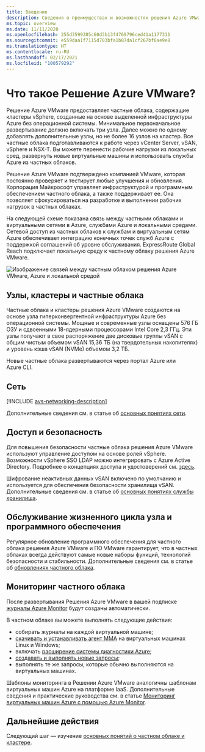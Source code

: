 ```yaml
---
title: Введение
description: Сведения о преимуществах и возможностях решения Azure VMware для развертывания рабочих нагрузок на основе VMware и управления ими в Azure.
ms.topic: overview
ms.date: 11/11/2020
ms.openlocfilehash: 255d3599385c60d3b13f4769796ced41a1177311
ms.sourcegitcommit: e559daa1f7115d703bfa1b87da1cf267bf6ae9e8
ms.translationtype: HT
ms.contentlocale: ru-RU
ms.lasthandoff: 02/17/2021
ms.locfileid: "100579292"
---
```

# <a name="what-is-azure-vmware-solution"></a>Что такое Решение Azure VMware?

Решение Azure VMware предоставляет частные облака, содержащие кластеры vSphere, созданные на основе выделенной инфраструктуры Azure без операционной системы. Минимальное первоначальное развертывание должно включать три узла. Далее можно по одному добавлять дополнительные узлы, но не более 16 узлов на кластер.  Все частные облака подготавливаются к работе через vCenter Server, vSAN, vSphere и NSX-T. Вы можете перенести рабочие нагрузки из локальных сред, развернуть новые виртуальные машины и использовать службы Azure из частных облаков.

Решение Azure VMware подтверждено компанией VMware, которая постоянно проверяет и тестирует любые улучшения и обновления. Корпорация Майкрософт управляет инфраструктурой и программным обеспечением частного облака, а также поддерживает ее. Она позволяет сфокусироваться на разработке и выполнении рабочих нагрузок в частных облаках. 

На следующей схеме показана связь между частными облаками и виртуальными сетями в Azure, службами Azure и локальными средами. Сетевой доступ из частных облаков к службам и виртуальным сетям Azure обеспечивает интеграцию конечных точек служб Azure с поддержкой соглашений об уровне обслуживания. ExpressRoute Global Reach подключает локальную среду к частному облаку решения Azure VMware. 

![Изображение связей между частным облаком решения Azure VMware, Azure и локальной средой](./media/adjacency-overview-drawing-final.png)

## <a name="hosts-clusters-and-private-clouds"></a>Узлы, кластеры и частные облака

Частные облака и кластеры решения Azure VMware создаются на основе узла гиперконвергентной инфраструктуры Azure без операционной системы. Мощные и современные узлы оснащены 576 ГБ ОЗУ и сдвоенными 18-ядерными процессорами Intel Core 2,3 ГГц. Эти узлы получают в свое распоряжение две дисковые группы vSAN с общим чистым объемом vSAN 15,36 ТБ (на твердотельных накопителях) и уровень кэша vSAN (NVMe) объемом 3,2 ТБ.

Новые частные облака развертываются через портал Azure или Azure CLI.

## <a name="networking"></a>Сеть

[!INCLUDE [avs-networking-description](includes/azure-vmware-solution-networking-description.md)]

Дополнительные сведения см. в статье об [основных понятиях сети](concepts-networking.md).

## <a name="access-and-security"></a>Доступ и безопасность

Для повышения безопасности частные облака решения Azure VMware используют управление доступом на основе ролей vSphere. Возможности vSphere SSO LDAP можно интегрировать с Azure Active Directory. Подробнее о концепциях доступа и удостоверений см. [здесь](concepts-identity.md).  

Шифрование неактивных данных vSAN включено по умолчанию и используется для обеспечения безопасности хранилища vSAN. Дополнительные сведения см. в статье об [основных понятиях службы хранилища](concepts-storage.md).

## <a name="host-and-software-lifecycle-maintenance"></a>Обслуживание жизненного цикла узла и программного обеспечения

Регулярное обновление программного обеспечения для частного облака решения Azure VMware и ПО VMware гарантирует, что в частных облаках всегда действуют самые новые наборы функций, технологий безопасности и стабильности. Дополнительные сведения см. в статье об [обновлениях частного облака](concepts-upgrades.md).

## <a name="monitoring-your-private-cloud"></a>Мониторинг частного облака

После развертывания Решения Azure VMware в вашей подписке [журналы Azure Monitor](../azure-monitor/overview.md) будут созданы автоматически. 

В частном облаке вы можете выполнять следующие действия:
- собирать журналы на каждой виртуальной машине;
- [скачивать и устанавливать агент MMA](../azure-monitor/agents/log-analytics-agent.md#installation-options) на виртуальных машинах Linux и Windows;
- включать [расширение системы диагностики Azure](../azure-monitor/agents/diagnostics-extension-overview.md);
- [создавать и выполнять новые запросы](../azure-monitor/logs/data-platform-logs.md#log-queries);
- выполнять те же запросы, которые обычно выполняются на виртуальных машинах.

Шаблоны мониторинга в Решении Azure VMware аналогичны шаблонам виртуальных машин Azure на платформе IaaS. Дополнительные сведения и практические руководства см. в статье [Мониторинг виртуальных машин Azure с помощью Azure Monitor](../azure-monitor/vm/monitor-vm-azure.md).

## <a name="next-steps"></a>Дальнейшие действия

Следующий шаг — изучение [основных понятий о частном облаке и кластере](concepts-private-clouds-clusters.md).

<!-- LINKS - external -->

<!-- LINKS - internal -->
[concepts-private-clouds-clusters]: ./concepts-private-clouds-clusters.md
